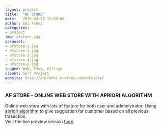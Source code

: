 ```yaml
---
layout: project
title:  "AF STORE"
date:   2016-03-25 12:00:00
author: Adi Fahmi
categories:
- project
img: afstore.jpg
carousel:
- afstore-1.jpg
- afstore-2.jpg
- afstore-3.jpg
- afstore-4.jpg
- afstore-5.jpg
tagged: Web, Task, College
client: Self Project
website: http://adifahmi.orgfree.com/afstore/
---
```

<h3>AF STORE - ONLINE WEB STORE WITH APRIORI ALGORITHM</h3>
Online web store with lots of feature for both user and administrator. Using <a href="https://www.wikiwand.com/en/Apriori_algorithm" target="_blank">apriori algorithm</a> to give suggestion for customer based on all previous trasaction.
<br>
Visit the live preview version <a href="http://adifahmi.orgfree.com/afstore/" target="_blank">here</a>.
